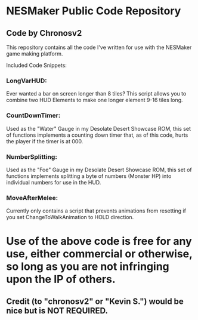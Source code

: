 # NESMaker Public Code Repository
## Code by Chronosv2

This repository contains all the code I've written for use with the NESMaker game making platform.

Included Code Snippets:
### LongVarHUD:
Ever wanted a bar on screen longer than 8 tiles? This script allows you to combine two HUD Elements to make one longer element 9-16 tiles long.
### CountDownTimer:
Used as the "Water" Gauge in my Desolate Desert Showcase ROM, this set of functions implements a counting down timer that, as of this code, hurts the player if the timer is at 000.
### NumberSplitting:
Used as the "Foe" Gauge in my Desolate Desert Showcase ROM, this set of functions implements splitting a byte of numbers (Monster HP) into individual numbers for use in the HUD.
### MoveAfterMelee:
Currently only contains a script that prevents animations from resetting if you set ChangeToWalkAnimation to HOLD direction.

# Use of the above code is free for any use, either commercial or otherwise, so long as you are not infringing upon the IP of others.
## Credit (to "chronosv2" or "Kevin S.") would be nice but is NOT REQUIRED.